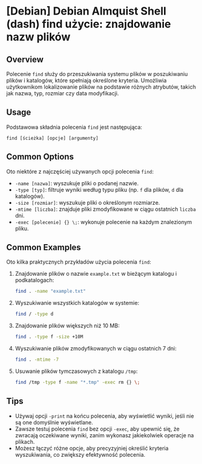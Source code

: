 # [Debian] Debian Almquist Shell (dash) find użycie: znajdowanie nazw plików

## Overview
Polecenie `find` służy do przeszukiwania systemu plików w poszukiwaniu plików i katalogów, które spełniają określone kryteria. Umożliwia użytkownikom lokalizowanie plików na podstawie różnych atrybutów, takich jak nazwa, typ, rozmiar czy data modyfikacji.

## Usage
Podstawowa składnia polecenia `find` jest następująca:

```
find [ścieżka] [opcje] [argumenty]
```

## Common Options
Oto niektóre z najczęściej używanych opcji polecenia `find`:

- `-name [nazwa]`: wyszukuje pliki o podanej nazwie.
- `-type [typ]`: filtruje wyniki według typu pliku (np. `f` dla plików, `d` dla katalogów).
- `-size [rozmiar]`: wyszukuje pliki o określonym rozmiarze.
- `-mtime [liczba]`: znajduje pliki zmodyfikowane w ciągu ostatnich `liczba` dni.
- `-exec [polecenie] {} \;`: wykonuje polecenie na każdym znalezionym pliku.

## Common Examples
Oto kilka praktycznych przykładów użycia polecenia `find`:

1. Znajdowanie plików o nazwie `example.txt` w bieżącym katalogu i podkatalogach:
   ```bash
   find . -name "example.txt"
   ```

2. Wyszukiwanie wszystkich katalogów w systemie:
   ```bash
   find / -type d
   ```

3. Znajdowanie plików większych niż 10 MB:
   ```bash
   find . -type f -size +10M
   ```

4. Wyszukiwanie plików zmodyfikowanych w ciągu ostatnich 7 dni:
   ```bash
   find . -mtime -7
   ```

5. Usuwanie plików tymczasowych z katalogu `/tmp`:
   ```bash
   find /tmp -type f -name "*.tmp" -exec rm {} \;
   ```

## Tips
- Używaj opcji `-print` na końcu polecenia, aby wyświetlić wyniki, jeśli nie są one domyślnie wyświetlane.
- Zawsze testuj polecenia `find` bez opcji `-exec`, aby upewnić się, że zwracają oczekiwane wyniki, zanim wykonasz jakiekolwiek operacje na plikach.
- Możesz łączyć różne opcje, aby precyzyjniej określić kryteria wyszukiwania, co zwiększy efektywność polecenia.